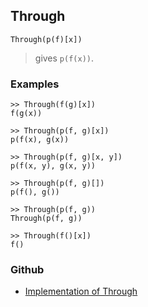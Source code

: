 ## Through

```
Through(p(f)[x])
```

> gives `p(f(x))`. 

### Examples

```
>> Through(f(g)[x])
f(g(x))
 
>> Through(p(f, g)[x])
p(f(x), g(x))
 
>> Through(p(f, g)[x, y])
p(f(x, y), g(x, y))
 
>> Through(p(f, g)[])
p(f(), g())
 
>> Through(p(f, g))
Through(p(f, g))
 
>> Through(f()[x])
f()
```

### Github

* [Implementation of Through](https://github.com/axkr/symja_android_library/blob/master/symja_android_library/matheclipse-core/src/main/java/org/matheclipse/core/builtin/StructureFunctions.java#L2112) 
